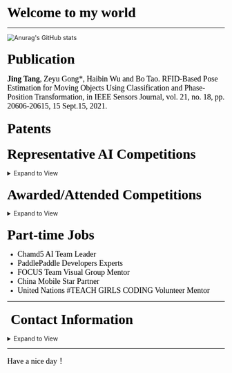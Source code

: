 ### <font face="Cambria Math" color=black size=6>Welcome to my world 👋</font>

---

![Anurag's GitHub stats](https://github-readme-stats.vercel.app/api?username=vaew&show_icons=true&theme=chartreuse-dark)

### <font face="Cambria Math" color=black size=6>Publication</font>

<font face="Cambria Math" color=black size=4>**Jing Tang**, Zeyu Gong*, Haibin Wu and Bo Tao. RFID-Based Pose Estimation for Moving Objects Using Classification and Phase-Position Transformation, in IEEE Sensors Journal, vol. 21, no. 18, pp. 20606-20615, 15 Sept.15, 2021.</font>

### <font face="Cambria Math" color=black size=6>Patents</font>

### <font face="Cambria Math" color=black size=6>Representative AI Competitions</font>

<details>
<summary>Expand to View</summary>
<pre>
2022年“移动云杯”算力网络应用创新大赛（行业赛道）工业边缘云应用-叉车周界行人检测专题 Rank1 
2022 天池BMW第二届黑客马拉松——工业质检赛道 Rank2
<!--2022“天马杯”全国高校科技创新大赛--3D数字人驱动赛道 Rank2-->
<!--2022 CCF-BDCI 基于TPU平台实现人群密度估计 Rank3-->
2022 字节跳动安全AI挑战赛赛道一基于文本和多模态数据的风险识别（复赛：Emoji复杂文本识别）Rank4
2022 DIGIX全球校园AI算法精英大赛（车道渲染数据质检）Rank5
<!--2022 粤港澳大湾区（黄埔）国际算法算例大赛-路侧3D感知算法（百度&清华大学智能产业研究院）Rank5-->
2019 CSDN×易观算法大赛——PV,UV流量预测 Rank6
2022  “域见杯”医检人工智能开发者大赛 Rank 7/903
2022年“移动云杯”算力网络应用创新大赛（行业赛道）工业边缘云应用-工业旋转机械设备健康状态检测专题 Rank8
2020 链想家计算科技大赛 ：同名消歧 赛道一 Rank 9
2022 粤港澳大湾区（黄埔）国际算法算例大赛-工业品表面缺陷检测技术（深科技）Rank10
2021 高分辨率遥感影像耕地地块提取挑战赛 排行榜 Rank 5/486 答辩rank10
</pre></details>

### <font face="Cambria Math" color=black size=6>Awarded/Attended Competitions</font>

<details>
<summary>Expand to View</summary>
<pre>
2016 全国高中生物联赛决赛(省级赛区) 二等奖
2016 全国高中数学联赛决赛(省级赛区) 二等奖
2017 ACM-ICPC亚洲区北京站铜奖、最佳女队奖
2017 百度百科全国大学生百科知识竞赛全国总决赛 一等奖
2018 华中科技大学第十三届“瑞萨杯”智能车大赛 第一名
2018 第十届全国大学生数学竞赛（非数学类）二等奖
2018 德州仪器魔力芯动大赛  二等奖
2018 第三届中国3D打印创意设计大赛精英组（高校组） 优秀奖
2019 第六届“创青春”中国青年创新创业大赛（互联网组）全国赛 银奖
2019 创行科创冠军赛区域赛 银奖
2019 创行未来企业家项目 启明视障者新“视”界项目组 未来企业家精神奖
2019 第四届中国（国际）3D打印创意设计大赛 高校组 优秀奖
2020 中国移动创客马拉松全国总决赛 第四名
2020 中国移动创客马拉松决赛(苏州赛区）第五名
2020 中国移动创客马拉松全国总决赛 第四名
2020 中国移动创客马拉松决赛(苏州赛区）第五名
2020 美国大学生数学建模大赛 H奖
2021 海华AI挑战赛·中文阅读理解·技术组 Rank 12
2021 CVPR2021 PIC Challenge: 3D Face Reconstruction From Multiple 2D Images Rank 13/247
2021 第十一届中兴捧月大赛dijkstra派 流量预测 区域优胜奖 初赛rank12 复赛：区域优胜奖
2021 厦门火炬高新区高校专业新星挑战大赛 三等奖
2022年“移动云杯”算力网络应用创新大赛（行业赛道）工业边缘云应用-工业旋转机械设备健康状态检测专题 Rank8
2022 字节跳动安全AI挑战赛赛道一基于文本和多模态数据的风险识别（初赛：低分辨率抖音号识别）Rank21
2022  蚂蚁集团绿色计算大赛 流量预测 Rank20
2022 第二届“智联重庆·渝见未来”华为开发者暨智能网联大赛（创新创意赛道）Top20
2022 蒙牛校园创新大赛初赛-人工智能在数字化工厂智能制造中的应用 Top12
2022 “移动云杯”算力网络应用创新赛道行业赛道全国总决赛 Rank6
2022 ECCV  WCPA Challenge: From Face, Body and Fashion to 3D Virtual Avatars Ⅱ Rank 19/594
2021 CVPR2021 安全AI挑战者计划第六期：防御模型的白盒对抗攻击 Rank 37/1681
</pre></details> 

### <font face="Cambria Math" color=black size=6>Part-time Jobs</font>

* <font face="Cambria Math" color=black size=4>Chamd5 AI Team Leader</font>
* <font face="Cambria Math" color=black size=4>PaddlePaddle Developers Experts</font>
* <font face="Cambria Math" color=black size=4>FOCUS Team Visual Group Mentor</font>
* <font face="Cambria Math" color=black size=4>China Mobile Star Partner</font>
* <font face="Cambria Math" color=black size=4>United Nations #TEACH GIRLS CODING  Volunteer Mentor</font>

---

### <font face="Cambria Math" color=black size=6> Contact Information</font>

<details>
<summary>Expand to View</summary>
<pre>
<font face="Cambria Math" color=black size=4>Jing Tang Ph.D. Candidate</font>
<font face="Cambria Math" color=black size=4>School of Mechanical Science & Engineering</font>
<font face="Cambria Math" color=black size=4>State Key Lab of Digital Manufacturing Equipment & Technology</font>
<font face="Cambria Math" color=black size=4>Huazhong University of Science & Technology</font>
<font face="Cambria Math" color=black size=4>Wuhan, Hubei, P. R. China (430074)</font>
<font face="Cambria Math" color=black size=4> Wechat: vaewyyy</font>
<font face="Cambria Math" color=black size=4>Tel: +86-18186673545</font>
<font face="Cambria Math" color=black size=4>Email: j_tang[@hust.edu.cn](mailto:j_tang@hust.edu.cn)</font>
</pre></details> 

---

<font face="Cambria Math" color=black size=4>Have a nice day！</font>

